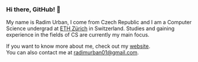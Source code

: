 ### Hi there, GitHub! 👋

My name is Radim Urban, I come from Czech Republic and I am a Computer Science undergrad at [ETH Zürich](https://www.ethz.ch) in Switzerland.
Studies and gaining experience in the fields of CS are currently my main focus.

If you want to know more about me, check out my [website](https://www.radimurban.com). \
You can also contact me at [radimurban01@gmail.com](mailto:radimurban01@gmail.com).
